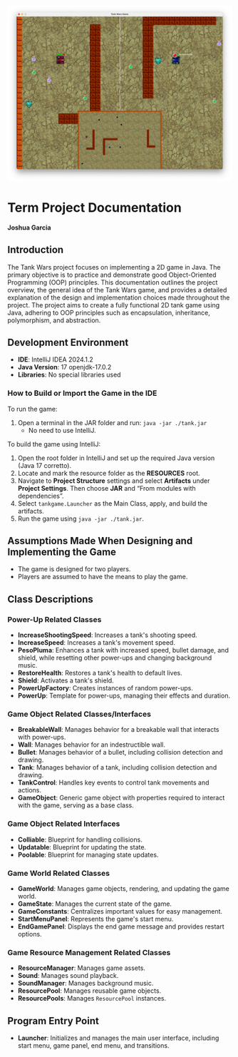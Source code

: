 ![Tank Games](./tankgames.png)

# Term Project Documentation

**Joshua Garcia**

## Introduction

The Tank Wars project focuses on implementing a 2D game in Java. The primary objective is to practice and demonstrate good Object-Oriented Programming (OOP) principles. This documentation outlines the project overview, the general idea of the Tank Wars game, and provides a detailed explanation of the design and implementation choices made throughout the project. The project aims to create a fully functional 2D tank game using Java, adhering to OOP principles such as encapsulation, inheritance, polymorphism, and abstraction.

## Development Environment

- **IDE**: IntelliJ IDEA 2024.1.2
- **Java Version**: 17 openjdk-17.0.2
- **Libraries**: No special libraries used

### How to Build or Import the Game in the IDE

To run the game:

1. Open a terminal in the JAR folder and run: `java -jar ./tank.jar`
   - No need to use IntelliJ.

To build the game using IntelliJ:

1. Open the root folder in IntelliJ and set up the required Java version (Java 17 corretto).
2. Locate and mark the resource folder as the **RESOURCES** root.
3. Navigate to **Project Structure** settings and select **Artifacts** under **Project Settings**. Then choose **JAR** and “From modules with dependencies”.
4. Select `tankgame.Launcher` as the Main Class, apply, and build the artifacts.
5. Run the game using `java -jar ./tank.jar`.

## Assumptions Made When Designing and Implementing the Game

- The game is designed for two players.
- Players are assumed to have the means to play the game.

## Class Descriptions

### Power-Up Related Classes

- **IncreaseShootingSpeed**: Increases a tank's shooting speed.
- **IncreaseSpeed**: Increases a tank's movement speed.
- **PesoPluma**: Enhances a tank with increased speed, bullet damage, and shield, while resetting other power-ups and changing background music.
- **RestoreHealth**: Restores a tank's health to default lives.
- **Shield**: Activates a tank's shield.
- **PowerUpFactory**: Creates instances of random power-ups.
- **PowerUp**: Template for power-ups, managing their effects and duration.

### Game Object Related Classes/Interfaces

- **BreakableWall**: Manages behavior for a breakable wall that interacts with power-ups.
- **Wall**: Manages behavior for an indestructible wall.
- **Bullet**: Manages behavior of a bullet, including collision detection and drawing.
- **Tank**: Manages behavior of a tank, including collision detection and drawing.
- **TankControl**: Handles key events to control tank movements and actions.
- **GameObject**: Generic game object with properties required to interact with the game, serving as a base class.

### Game Object Related Interfaces

- **Colliable**: Blueprint for handling collisions.
- **Updatable**: Blueprint for updating the state.
- **Poolable**: Blueprint for managing state updates.

### Game World Related Classes

- **GameWorld**: Manages game objects, rendering, and updating the game world.
- **GameState**: Manages the current state of the game.
- **GameConstants**: Centralizes important values for easy management.
- **StartMenuPanel**: Represents the game's start menu.
- **EndGamePanel**: Displays the end game message and provides restart options.

### Game Resource Management Related Classes

- **ResourceManager**: Manages game assets.
- **Sound**: Manages sound playback.
- **SoundManager**: Manages background music.
- **ResourcePool**: Manages reusable game objects.
- **ResourcePools**: Manages `ResourcePool` instances.

## Program Entry Point

- **Launcher**: Initializes and manages the main user interface, including start menu, game panel, end menu, and transitions.

